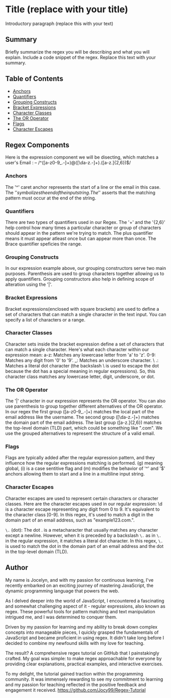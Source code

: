 # Title (replace with your title)

Introductory paragraph (replace this with your text)

## Summary

Briefly summarize the regex you will be describing and what you will explain. Include a code snippet of the regex. Replace this text with your summary.

## Table of Contents

- [Anchors](#anchors)
- [Quantifiers](#quantifiers)
- [Grouping Constructs](#grouping-constructs)
- [Bracket Expressions](#bracket-expressions)
- [Character Classes](#character-classes)
- [The OR Operator](#the-or-operator)
- [Flags](#flags)
- [Character Escapes](#character-escapes)

## Regex Components
Here is the expression component we will be disecting, which matches a user's  Email :
– /^([a-z0-9_\.-]+)@([\da-z\.-]+)\.([a-z\.]{2,6})$/

### Anchors
The '^' caret anchor represents the start of a line or the email in this case. The '$' symbolizes the end of the input string. The '$' asserts that the matching pattern must occur at the end of the string.

### Quantifiers
There are two types of quantifiers used in our Regex. The '+' and the '{2,6}' help control how many times a particular character or group of characters should appear in the pattern we're trying to match. The plus quantifier means it must appear atleast once but can appear more than once. The Brace quantifier speficies the range.

### Grouping Constructs
In our expression example above, our grouping constructors serve two main purposes. Parenthesis are used to group characters together allowing us to apply quantifiers. Grouping constructors also help in defining scope of alteration using the '|'.

### Bracket Expressions
Bracket expressions(enclosed with square brackets) are used to define a set of characters that can match a single character in the text input. You can specify a list of characters or a range. 

### Character Classes
Character sets inside the bracket expression define a set of characters that can match a single character. Here's what each character within our expression mean:
    a-z: Matches any lowercase letter from 'a' to 'z'.
    0-9: Matches any digit from '0' to '9'.
    _: Matches an underscore character.
    \ .: Matches a literal dot character (the backslash \ is used to escape the dot because the dot has a special meaning in regular expressions).
So, this character class matches any lowercase letter, digit, underscore, or dot.

### The OR Operator
The '|' character in our expression represents the OR operator. You can also use parenthesis to group together different alternatives of the OR operator. In our regex the first group ([a-z0-9_\.-]+) matches the local part of the email address like the username. The second group ([\da-z\.-]+) matches the domain part of the email address. The last group ([a-z\.]{2,6}) matches the top-level domain (TLD) part, which could be something like ".com". We use the grouped alternatives to represent the structure of a valid email.

### Flags
Flags are typically added after the regular expression pattern, and they influence how the regular expressions matching is performed. (g) meaning global, (i) is a case sentitive flag and (m) modifies the behavior of '^' and '$' anchors allowing them to start and a line in a multiline input string.

### Character Escapes
Character escapes are used to represent certain characters or character classes. Here are the character escapes used in our regular expression: 
\d is a character escape representing any digit from 0 to 9. It's equivalent to the character class [0-9]. In this regex, it's used to match a digit in the domain part of an email address, such as "example123.com.".

`\.` (dot): The dot . is a metacharacter that usually matches any character except a newline. However, when it is preceded by a backslash `\.` as in `\.` in the regular expression, it matches a literal dot character. In this regex, `\.` is used to match the dot in the domain part of an email address and the dot in the top-level domain (TLD).

## Author
My name is Jocelyn, and with my passion for continuous learning, I've recently embarked on an exciting journey of mastering JavaScript, the dynamic programming language that powers the web.

As I delved deeper into the world of JavaScript, I encountered a fascinating and somewhat challenging aspect of it - regular expressions, also known as regex. These powerful tools for pattern matching and text manipulation intrigued me, and I was determined to conquer them.

Driven by my passion for learning and my ability to break down complex concepts into manageable pieces, I quickly grasped the fundamentals of JavaScript and became proficient in using regex. It didn't take long before I decided to combine my newfound skills with my love for teaching.

The result? A comprehensive regex tutorial on GitHub that I painstakingly crafted. My goal was simple: to make regex approachable for everyone by providing clear explanations, practical examples, and interactive exercises.

To my delight, the tutorial gained traction within the programming community. It was immensely rewarding to see my commitment to learning and my passion for teaching reflected in the positive feedback and engagement it received.
https://github.com/Jocy99/Regex-Tutorial

